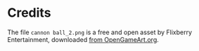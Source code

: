 # Credits

The file `cannon ball_2.png` is a free and open asset
by Flixberry Entertainment, downloaded
[from OpenGameArt.org](https://opengameart.org/content/cannonball).
